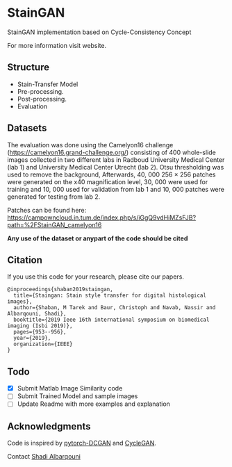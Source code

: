 # StainGAN
StainGAN implementation based on Cycle-Consistency Concept

For more information visit website.

## Structure
 * Stain-Transfer Model
 * Pre-processing.
 * Post-processing.
 * Evaluation 

## Datasets

The evaluation was done using the Camelyon16 challenge (https://camelyon16.grand-challenge.org/) consisting of 400 whole-slide images collected
in two different labs in Radboud University Medical Center (lab 1) and University
Medical Center Utrecht (lab 2). Otsu thresholding was used to remove the
background, Afterwards, 40, 000 256 × 256 patches were generated on the x40
magnification level, 30, 000 were used for training and 10, 000 used for validation
from lab 1 and 10, 000 patches were generated for testing from lab 2.

Patches can be found here: https://campowncloud.in.tum.de/index.php/s/iGgQ9vdHiMZsFJB?path=%2FStainGAN_camelyon16 

**Any use of the dataset or anypart of the code should be cited**


## Citation
If you use this code for your research, please cite our papers.
```
@inproceedings{shaban2019staingan,
  title={Staingan: Stain style transfer for digital histological images},
  author={Shaban, M Tarek and Baur, Christoph and Navab, Nassir and Albarqouni, Shadi},
  booktitle={2019 Ieee 16th international symposium on biomedical imaging (Isbi 2019)},
  pages={953--956},
  year={2019},
  organization={IEEE}
}
```


## Todo
- [x] Submit Matlab Image Similarity code
- [ ] Submit Trained Model and sample images
- [ ] Update Readme with more examples and explanation
## Acknowledgments
Code is inspired by [pytorch-DCGAN](https://github.com/pytorch/examples/tree/master/dcgan) and [CycleGAN](https://github.com/junyanz/CycleGAN).

Contact <a href="mailto:shadi.albarqouni@tum.de?Subject=StainGAN" target="_top">Shadi Albarqouni</a> 
 
